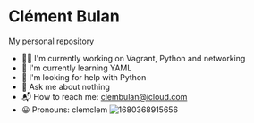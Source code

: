 # Clément Bulan
My personal repository
- 👨‍💻 I'm currently working on Vagrant, Python and networking
- 🌱 I'm currently learning YAML
- 🤔 I'm looking for help with Python
- 💬 Ask me about nothing
- 📬 How to reach me: clembulan@icloud.com
- 😀 Pronouns: clemclem
![1680368915656](https://github.com/bulan221/clement_bln__/assets/127221209/25cd0265-ba1d-417d-8c30-d94cdaa40a2f)
